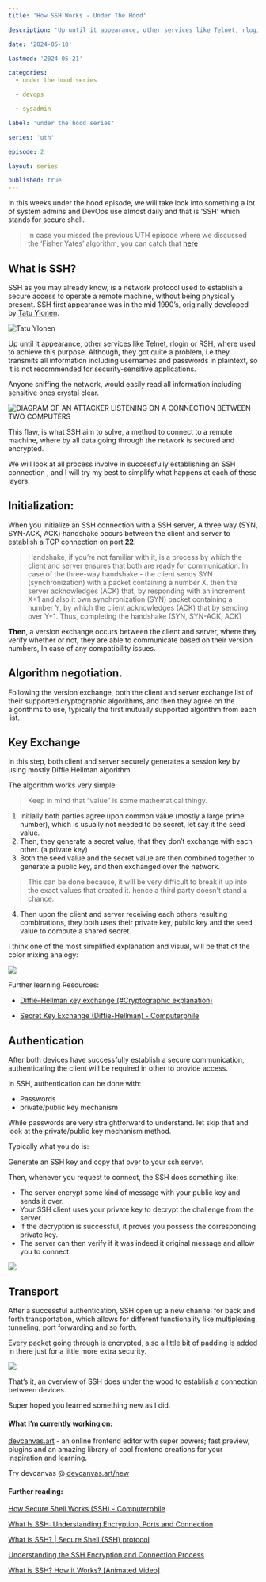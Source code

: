 ```yaml
---
title: 'How SSH Works - Under The Hood'

description: 'Up until it appearance, other services like Telnet, rlogin or RSH, where used to achieve this purpose. Although, they got quite a problem, i.e they transmits all information including usernames and passwords in plaintext, so it is not recommended for security-sensitive applications'

date: '2024-05-18'

lastmod: '2024-05-21'

categories:
  - under the hood series

  - devops

  - sysadmin

label: 'under the hood series'

series: 'uth'

episode: 2

layout: series

published: true
---
```


In this weeks under the hood episode, we will take look into something a lot of system admins and DevOps use almost daily and that is ‘SSH’ which stands for secure shell.

> In case you missed the previous UTH episode where we discussed the ‘Fisher Yates’ algorithm, you can catch that [here](https://www.yaqeen.me/blog/fisher-yates-how-the-popular-shuffling-algorithm-works-uth-series)

## What is SSH?

SSH as you may already know, is a network protocol used to establish a secure access to operate a remote machine, without being physically present. SSH first appearance was in the mid 1990’s, originally developed by [Tatu Ylonen](https://ylonen.org/index.html).

![Tatu Ylonen](https://paper-attachments.dropboxusercontent.com/s_ED4A03F1900B4A123CECA802B644C7BA40B660FB6A23CAA3446E5C1CFC04CDD5_1715889341000_file.webp)

Up until it appearance, other services like Telnet, rlogin or RSH, where used to achieve this purpose. Although, they got quite a problem, i.e they transmits all information including usernames and passwords in plaintext, so it is not recommended for security-sensitive applications.

Anyone sniffing the network, would easily read all information including sensitive ones crystal clear.

![DIAGRAM OF AN ATTACKER LISTENING ON A CONNECTION BETWEEN TWO COMPUTERS](https://paper-attachments.dropboxusercontent.com/s_ED4A03F1900B4A123CECA802B644C7BA40B660FB6A23CAA3446E5C1CFC04CDD5_1716005536884_admin.png)

This flaw, is what SSH aim to solve, a method to connect to a remote machine, where by all data going through the network is secured and encrypted.

We will look at all process involve in successfully establishing an SSH connection , and I will try my best to simplify what happens at each of these layers.

## Initialization:

When you initialize an SSH connection with a SSH server, A three way (SYN, SYN-ACK, ACK) handshake occurs between the client and server to establish a TCP connection on port **22**.

> Handshake, if you’re not familiar with it, is a process by which the client and server ensures that both are ready for communication. In case of the three-way handshake - the client sends SYN (synchronization) with a packet containing a number X, then the server acknowledges (ACK) that, by responding with an increment X+1 and also it own synchronization (SYN) packet containing a number Y, by which the client acknowledges (ACK) that by sending over Y+1. Thus, completing the handshake (SYN, SYN-ACK, ACK)

**Then**, a version exchange occurs between the client and server, where they verify whether or not, they are able to communicate based on their version numbers, In case of any compatibility issues.

## Algorithm negotiation.

Following the version exchange, both the client and server exchange list of their supported cryptographic algorithms, and then they agree on the algorithms to use, typically the first mutually supported algorithm from each list.

## Key Exchange

In this step, both client and server securely generates a session key by using mostly Diffie Hellman algorithm.

The algorithm works very simple:

> Keep in mind that “value” is some mathematical thingy.

1. Initially both parties agree upon common value (mostly a large prime number), which is usually not needed to be secret, let say it the seed value.
2. Then, they generate a secret value, that they don’t exchange with each other. (a private key)
3. Both the seed value and the secret value are then combined together to generate a public key, and then exchanged over the network.

> This can be done because, it will be very difficult to break it up into the exact values that created it. hence a third party doesn't stand a chance.

4. Then upon the client and server receiving each others resulting combinations, they both uses their private key, public key and the seed value to compute a shared secret.

I think one of the most simplified explanation and visual, will be that of the color mixing analogy:

![](https://paper-attachments.dropboxusercontent.com/s_ED4A03F1900B4A123CECA802B644C7BA40B660FB6A23CAA3446E5C1CFC04CDD5_1716004397619_originally+form+wikipedia.png)

Further learning Resources:

- [Diffie–Hellman key exchange (#Cryptographic explanation)](https://en.wikipedia.org/wiki/Diffie%E2%80%93Hellman_key_exchange#Cryptographic_explanation)

- [ Secret Key Exchange (Diffie-Hellman) - Computerphile ](https://www.youtube.com/watch?v=NmM9HA2MQGI&)

## Authentication

After both devices have successfully establish a secure communication, authenticating the client will be required in other to provide access.

In SSH, authentication can be done with:

- Passwords
- private/public key mechanism

While passwords are very straightforward to understand. let skip that and look at the private/public key mechanism method.

Typically what you do is:

Generate an SSH key and copy that over to your ssh server.

Then, whenever you request to connect, the SSH does something like:

- The server encrypt some kind of message with your public key and sends it over.
- Your SSH client uses your private key to decrypt the challenge from the server.
- If the decryption is successful, it proves you possess the corresponding private key.
- The server can then verify if it was indeed it original message and allow you to connect.

![](https://paper-attachments.dropboxusercontent.com/s_ED4A03F1900B4A123CECA802B644C7BA40B660FB6A23CAA3446E5C1CFC04CDD5_1716010293366_Add+a+subheading1.png)

## Transport

After a successful authentication, SSH open up a new channel for back and forth transportation, which allows for different functionality like multiplexing, tunneling, port forwarding and so forth.

Every packet going through is encrypted, also a little bit of padding is added in there just for a little more extra security.

![](https://paper-attachments.dropboxusercontent.com/s_ED4A03F1900B4A123CECA802B644C7BA40B660FB6A23CAA3446E5C1CFC04CDD5_1716011357412_Add+a+subheading2.png)

That’s it, an overview of SSH does under the wood to establish a connection between devices.

Super hoped you learned something new as I did.

#### What I’m currently working on:

[devcanvas.art](http://devcanvas.art) - an online frontend editor with super powers; fast preview, plugins and an amazing library of cool frontend creations for your inspiration and learning.

Try devcanvas @ [devcanvas.art/new](http://devcanvas.art/new)

#### Further reading:

[How Secure Shell Works (SSH) - Computerphile](https://www.youtube.com/watch?v=ORcvSkgdA58)

[What Is SSH: Understanding Encryption, Ports and Connection](https://www.hostinger.com/tutorials/ssh-tutorial-how-does-ssh-work)

[What is SSH? | Secure Shell (SSH) protocol](https://www.cloudflare.com/learning/access-management/what-is-ssh/)

[Understanding the SSH Encryption and Connection Process](https://www.digitalocean.com/community/tutorials/understanding-the-ssh-encryption-and-connection-process)

[What is SSH? How it Works? [Animated Video]](https://www.youtube.com/watch?v=hwKhJ74ydOw)
